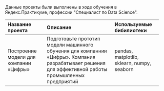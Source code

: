 Данные проекты были выполнены в ходе обучения в Яндекс.Практикуме, профессии "Специалист по Data Science".

| Название проекта | Описание | Используемые бибилиотеки |
| :-------------------- | :--------------------- |:---------------------------|
| Построение модели для компании «Цифры» | Подготовьте прототип модели машинного обучения для компаннии «Цифры». Компания разрабатывает решения для эффективной работы промышленных предприятий| pandas, matplotlib, sklearn, numpy, seaborn|
